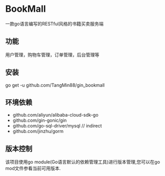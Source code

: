 # BookMall
一款go语言编写的RESTful风格的书籍买卖服务端
## 功能
用户管理，购物车管理，订单管理，后台管理等
## 安装
go get -u github.com/TangMin88/gin_bookmall
## 环境依赖
* github.com/aliyun/alibaba-cloud-sdk-go 
* github.com/gin-gonic/gin 
* github.com/go-sql-driver/mysql // indirect
* github.com/jinzhu/gorm
## 版本控制
该项目使用go module(Go语言默认的依赖管理工具)进行版本管理,您可以在go mod文件参看当前可用版本.
